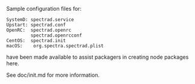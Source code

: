 Sample configuration files for:
```
SystemD: spectrad.service
Upstart: spectrad.conf
OpenRC:  spectrad.openrc
         spectrad.openrcconf
CentOS:  spectrad.init
macOS:    org.spectra.spectrad.plist
```
have been made available to assist packagers in creating node packages here.

See doc/init.md for more information.
